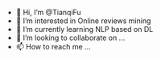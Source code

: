 - 👋 Hi, I’m @TianqiFu
- 👀 I’m interested in Online reviews mining
- 🌱 I’m currently learning NLP based on DL
- 💞️ I’m looking to collaborate on ...
- 📫 How to reach me ...

<!---
TianqiFu/TianqiFu is a ✨ special ✨ repository because its `README.md` (this file) appears on your GitHub profile.
You can click the Preview link to take a look at your changes.
--->
